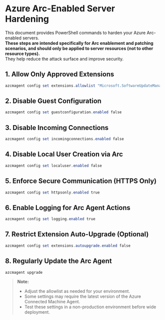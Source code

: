 # Azure Arc-Enabled Server Hardening

This document provides PowerShell commands to harden your Azure Arc-enabled servers.  
**These steps are intended specifically for Arc enablement and patching scenarios, and should only be applied to server resources (not to other resource types).**  
They help reduce the attack surface and improve security.

## 1. Allow Only Approved Extensions
```powershell
azcmagent config set extensions.allowlist "Microsoft.SoftwareUpdateManagement/WindowsOsUpdateExtension"
```

## 2. Disable Guest Configuration
```powershell
azcmagent config set guestconfiguration.enabled false
```

## 3. Disable Incoming Connections
```powershell
azcmagent config set incomingconnections.enabled false
```

## 4. Disable Local User Creation via Arc
```powershell
azcmagent config set localuser.enabled false
```

## 5. Enforce Secure Communication (HTTPS Only)
```powershell
azcmagent config set httpsonly.enabled true
```

## 6. Enable Logging for Arc Agent Actions
```powershell
azcmagent config set logging.enabled true
```

## 7. Restrict Extension Auto-Upgrade (Optional)
```powershell
azcmagent config set extensions.autoupgrade.enabled false
```

## 8. Regularly Update the Arc Agent
```powershell
azcmagent upgrade
```

> **Note:**
> - Adjust the allowlist as needed for your environment.
> - Some settings may require the latest version of the Azure Connected Machine Agent.
> - Test these settings in a non-production environment before wide deployment.
